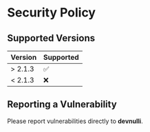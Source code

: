 # Security Policy

## Supported Versions

| Version | Supported          
| ------- | ------------------ 
| > 2.1.3   | :white_check_mark: 
| < 2.1.3 | :x:                

## Reporting a Vulnerability

Please report vulnerabilities directly to **devnulli**.
